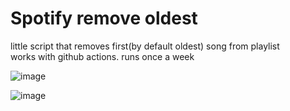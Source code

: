 # Spotify remove oldest

little script that removes first(by default oldest) song from playlist <br/>
works with github actions. runs once a week

![image](https://github.com/brandonporcel/spotify-remove-oldest/assets/66080281/67896e7d-baaa-4c84-93d1-04427f76a61d)

![image](https://github.com/brandonporcel/spotify-remove-oldest/assets/66080281/f6b281e5-cadf-4d7c-ac60-66db23b32734)

